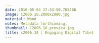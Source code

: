 ```yaml
---
date: 2016-05-04 17:53:50.765466
image: C2006.18.2000x2000.jpg
material: Wood
notes: Metadata forthcoming.
thumbnail: C2006.18.preview.jpg
title: c2006.18 | Engaging Digital Tibet
---
```


